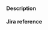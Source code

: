 <!---
NOTE:
* terraform fmt, terraform validate, and tflint will execute on changed module code, and will fail the PR if there are
  any errors. It is recommended that you run these tools locally prior to submitting a PR.
* terraform docs will run and update the module documentation as part of this PR as needed
--->

<!--- Provide a general summary of your changes in the Title above -->

#### Description

<!--- Describe your changes in detail -->

#### Jira reference

<!--- A Jira ticket is required, please link to the issue here. use syntax <PROJECT>-####-->
